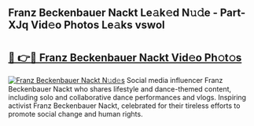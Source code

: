 ## Franz Beckenbauer Nackt Le𝚊k𝚎d N𝚞𝚍e - Part-XJq Vid𝚎o Photos Le𝚊ks vswol

# <h2><a href="http://fb8olr.evod.top/?m=Franz+Beckenbauer+Nackt">🔗 👉🔴 Franz Beckenbauer Nackt Vid𝚎o Ph𝚘t𝚘s</a></h2>

[![Franz Beckenbauer Nackt N𝚞d𝚎s](https://i.imgur.com/8V9OHl7.gif)](http://fb8olr.evod.top/?m=Franz+Beckenbauer+Nackt)
Social media influencer Franz Beckenbauer Nackt who shares lifestyle and dance-themed content, including solo and collaborative dance performances and vlogs. Inspiring activist Franz Beckenbauer Nackt, celebrated for their tireless efforts to promote social change and human rights. 
